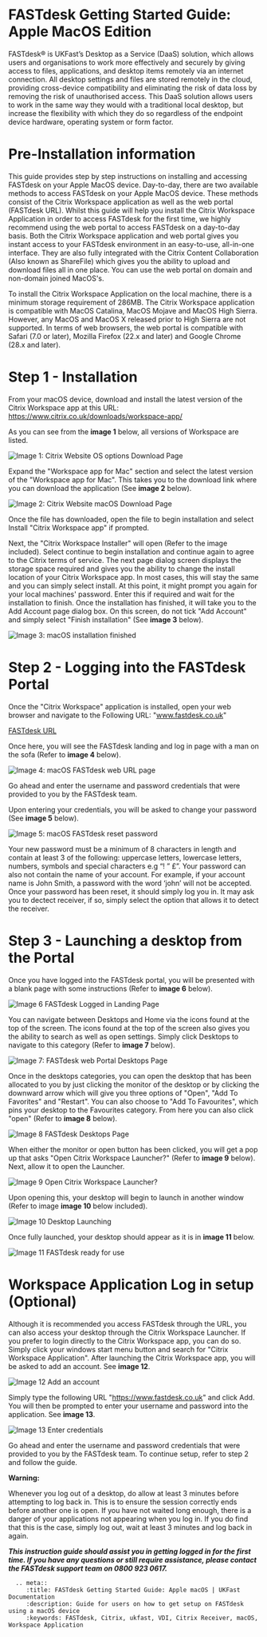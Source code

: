# FASTdesk Getting Started Guide: Apple MacOS Edition

FASTdesk®  is UKFast’s Desktop as a Service (DaaS) solution, which allows users and organisations to work more effectively and securely by giving access to files, applications, and desktop items remotely via an internet connection. All desktop settings and files are stored remotely in the cloud, providing cross-device compatibility and eliminating the risk of data loss by removing the risk of unauthorised access. This DaaS solution allows users to work in the same way they would with a traditional local desktop, but increase the flexibility with which they do so regardless of the endpoint device hardware, operating system or form factor.

# Pre-Installation information

This guide provides step by step instructions on installing and accessing FASTdesk on your Apple MacOS device. Day-to-day, there are two available methods to access FASTdesk on your  Apple MacOS device. These methods consist of the Citrix Workspace application as well as the web portal (FASTdesk URL). Whilst this guide will help you install the Citrix Workspace Application in order to access FASTdesk for the first time, we highly recommend using the web portal to access FASTdesk on a day-to-day basis. Both the Citrix Workspace application and web portal gives you instant access to your FASTdesk environment in an easy-to-use, all-in-one interface. They are also fully integrated with the Citrix Content Collaboration (Also known as ShareFile) which gives you the ability to upload and download files all in one place. You can use the web portal on domain and non-domain joined MacOS's.

To install the Citrix Workspace Application on the local machine, there is a minimum storage requirement of 286MB. The Citrix Workspace application is compatible with MacOS Catalina, MacOS Mojave and MacOS High Sierra. However, any MacOS and MacOS X released prior to High Sierra are not supported. In terms of web browsers, the web portal is compatible with Safari (7.0 or later), Mozilla Firefox (22.x and later) and Google Chrome (28.x and later).

# Step 1 - Installation

From your macOS device, download and install the latest version of the Citrix Workspace app at this URL:
https://www.citrix.co.uk/downloads/workspace-app/

As you can see from the **image 1** below, all versions of Workspace are listed. 

![Image 1: Citrix Website OS options Download Page](files/Downloads_Webpage.PNG "Image 1: Citrix website OS options download page")

Expand the "Workspace app for Mac" section and select the latest version of the "Workspace app for Mac". This takes you to the download link where you can download the application (See **image 2** below).

![Image 2: Citrix Website macOS Download Page](files/Url_download.PNG "Image 2: Citrix website macOS download page")

Once the file has downloaded, open the file to begin installation and select Install "Citrix Workspace app" if prompted. 

Next, the "Citrix Workspace Installer" will open (Refer to the image included). Select continue to begin installation and continue again to agree to the Citrix terms of service. The next page dialog screen displays the storage space required and gives you the ability to change the install location of your Citrix Workspace app. In most cases, this will stay the same and you can simply select install. At this point, it might prompt you again for your local machines' password. Enter this if required and wait for the installation to finish. Once the installation has finished, it will take you to the Add Account page dialog box. On this screen, do not tick "Add Account" and simply select "Finish installation" (See **image 3** below).

![Image 3: macOS installation finished](files/Installation_finishedmacos.PNG "Image 3: macOS installation finished")

# Step 2 - Logging into the FASTdesk Portal

Once the "Citrix Workspace" application is installed, open your web browser and navigate to the Following URL:
"www.fastdesk.co.uk"

[FASTdesk URL](https://www.fastdesk.co.uk "FASTdesk Landing Page")

Once here, you will see the FASTdesk landing and log in page with a man on the sofa (Refer to **image 4** below).

![Image 4: macOS FASTdesk web URL page](files/loggininurl.PNG "Image 4: macOS FASTdesk web URL page")

Go ahead and enter the username and password credentials that were provided to you by the FASTdesk team.

Upon entering your credentials, you will be asked to change your password (See **image 5** below). 

![Image 5: macOS FASTdesk reset password](files/reset_password.PNG "Image 5: macOS FASTdesk reset password")

Your new password must be a minimum of 8 characters in length and contain at least 3 of the following: uppercase letters, lowercase letters, numbers, symbols and special characters e.g “! ” £”. Your password can also not contain the name of your account. For example, if your account name is John Smith, a password with the word ‘john’ will not be accepted. Once your password has been reset, it should simply log you in. It may ask you to dectect receiver, if so, simply select the option that allows it to detect the receiver. 


# Step 3 - Launching a desktop from the Portal

Once you have logged into the FASTdesk portal, you will be presented with a blank page with some instructions (Refer to **image 6** below). 

![Image 6 FASTdesk Logged in Landing Page](files/HomeScreen.PNG "Image 6: FASTdesk Logged in Landing Page")

You can navigate between Desktops and Home via the icons found at the top of the screen. The icons found at the top of the screen also gives you the ability to search as well as open settings. Simply click Desktops to navigate to this category (Refer to **image 7** below).

![Image 7: FASTdesk web Portal Desktops Page](files/Desktopsurl.PNG "Image 7: FASTdesk web Portal Desktops Page")

Once in the desktops categories, you can open the desktop that has been allocated to you by just clicking the monitor of the desktop or by clicking the downward arrow which will give you three options of "Open", "Add To Favorites" and "Restart". You can also choose to "Add To Favourites", which pins your desktop to the Favourites category. From here you can also click "open" (Refer to **image 8** below).

![Image 8 FASTdesk Desktops Page](files/storefront.png "Image 8: FASTdesk Desktops Page")

When either the monitor or open button has been clicked, you will get a pop up that asks "Open Citrix Workspace Launcher?" (Refer to **image 9** below). Next, allow it to open the Launcher. 

![Image 9 Open Citrix Workspace Launcher?](files/Open_launcher.PNG "Image 9: Open Citrix Workspace Launcher?")

Upon opening this, your desktop will begin to launch in another window (Refer to image **image 10** below included). 

![Image 10 Desktop Launching](files/Openingdesktop.PNG "Image 10: Desktop Launching")

Once fully launched, your desktop should appear as it is in **image 11** below. 

![Image 11 FASTdesk ready for use](files/Fullscreen.png "Image 11: FASTdesk ready for use")


# Workspace Application Log in setup (Optional)

Although it is recommended you access FASTdesk through the URL, you can also access your desktop through the Citrix Workspace Launcher. If you prefer to login directly to the Citrix Workspace app, you can do so. Simply click your windows start menu button and search for "Citrix Workspace Application". After launching the Citrix Workspace app, you will be asked to add an account. See **image 12**.

![Image 12 Add an account](files/Enter_Store_URL.PNG "Image 12: Add an account")

Simply type the following URL "https://www.fastdesk.co.uk" and click Add. You will then be prompted to enter your username and password into the application. See **image 13**. 

![Image 13 Enter credentials](files/workspace_log_in2.PNG "Image 13: Enter Credentials")

Go ahead and enter the username and password credentials that were provided to you by the FASTdesk team. To continue setup, refer to step 2 and follow the guide.

**Warning:** 

Whenever you log out of a desktop, do allow at least 3 minutes before attempting to log back in. This is to ensure the session correctly ends before another one is open. If you have not waited long enough, there is a danger of your applications not appearing when you log in. If you do find that this is the case, simply log out, wait at least 3 minutes and log back in again.


**_This instruction guide should assist you in getting logged in for the first time. If you have any questions or still require assistance, please contact the FASTdesk support team on 0800 923 0617._**




 ```eval_rst
   .. meta::
      :title: FASTdesk Getting Started Guide: Apple macOS | UKFast Documentation
      :description: Guide for users on how to get setup on FASTdesk using a macOS device
      :keywords: FASTdesk, Citrix, ukfast, VDI, Citrix Receiver, macOS, Workspace Application 


